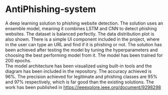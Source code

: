 # AntiPhishing-system
A deep learning solution to phishing website detection. The solution uses an ensemble model, meaning it combines LSTM and CNN to detect phishing websites. 
The dataset is balanced perfectly. The data distribution plot is also shown. 
There is a simple UI component included in the project, where in the user can type an URL and find if it is phishing or not. 
The solution has been achieved after testing the model by tuning the hyperparameters and choosing the best performing model from it. The model has been trained for 200 epochs.  
The model architecture has been visualized using built-in tools and the diagram has been included in the repository.
The accuracy achieved is 96%.
The precision achieved for legitimate and phishing classes are 95% and 97% respectively, which is far good than the existing solutions.
The work has been published in https://ieeexplore.ieee.org/document/9298298
